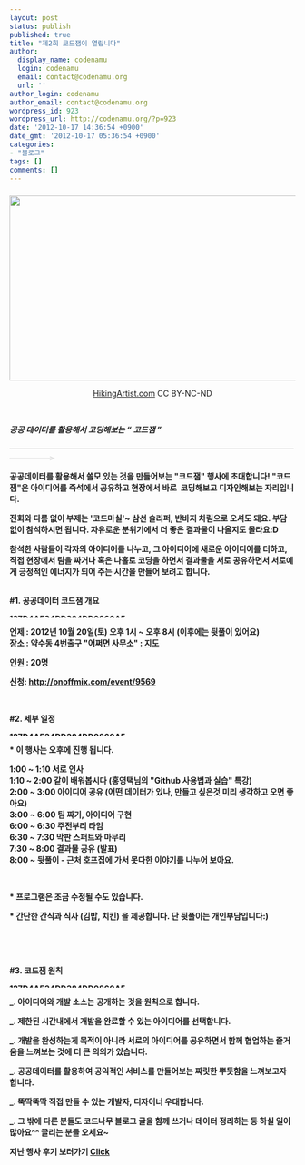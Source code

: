 ```yaml
---
layout: post
status: publish
published: true
title: "제2회 코드잼이 열립니다"
author:
  display_name: codenamu
  login: codenamu
  email: contact@codenamu.org
  url: ''
author_login: codenamu
author_email: contact@codenamu.org
wordpress_id: 923
wordpress_url: http://codenamu.org/?p=923
date: '2012-10-17 14:36:54 +0900'
date_gmt: '2012-10-17 05:36:54 +0900'
categories:
- "블로그"
tags: []
comments: []
---
```

<h3></h3>
<div>
<p align="center"><img src="http://cfile1.onoffmix.com/attach/m9EHs3O9A9kimlpEsGkyg4hFgzZVIHc9" alt="" width="571" height="326" /></p>
<p align="center"><a href="http://www.flickr.com/photos/hikingartist/5726801105/sizes/z/in/photostream/" target="_self">HikingArtist.com</a> CC BY-NC-ND</p>
<p>&nbsp;</p>
<p dir="ltr"><em><strong>공공 데이터를 활용해서 코딩해보는 “ 코드잼 ”</strong></em></p>
<p><span style="color: #e1e1e1;"><strong><span style="text-decoration: line-through;"><span style="text-decoration: line-through;"><span style="text-decoration: line-through;"><span style="text-decoration: line-through;"><span style="text-decoration: line-through;"><span style="text-decoration: line-through;"><span style="text-decoration: line-through;"> </span></span></span></span></span></span><span style="text-decoration: line-through;"><span style="text-decoration: line-through;"><span style="text-decoration: line-through;"><span style="text-decoration: line-through;"><span style="text-decoration: line-through;"><span style="text-decoration: line-through;"><span style="text-decoration: line-through;"><span style="text-decoration: line-through;">             </span></span></span></span></span></span></span></span><span style="text-decoration: line-through;"><span style="text-decoration: line-through;"><span style="text-decoration: line-through;"><span style="text-decoration: line-through;"><span style="text-decoration: line-through;"><span style="text-decoration: line-through;"><span style="text-decoration: line-through;"><span style="text-decoration: line-through;">  </span></span></span></span></span></span></span><span style="color: #e1e1e1;"><strong><span style="text-decoration: line-through;"><span style="text-decoration: line-through;"><span style="text-decoration: line-through;"><span style="text-decoration: line-through;"><span style="text-decoration: line-through;"><span style="text-decoration: line-through;"><span style="text-decoration: line-through;"><span style="text-decoration: line-through;"> </span></span></span></span></span></span></span><span style="text-decoration: line-through;"><span style="text-decoration: line-through;"><span style="text-decoration: line-through;"><span style="text-decoration: line-through;"><span style="text-decoration: line-through;"><span style="text-decoration: line-through;"><span style="text-decoration: line-through;">             </span></span></span></span></span></span></span><span style="text-decoration: line-through;"><span style="text-decoration: line-through;"><span style="text-decoration: line-through;"><span style="text-decoration: line-through;"><span style="text-decoration: line-through;"><span style="text-decoration: line-through;"><span style="text-decoration: line-through;">                 </span></span></span></span></span></span></span><span style="color: #e1e1e1;"><strong><span style="text-decoration: line-through;"><span style="text-decoration: line-through;"><span style="text-decoration: line-through;"><span style="text-decoration: line-through;"><span style="text-decoration: line-through;"><span style="text-decoration: line-through;"><span style="text-decoration: line-through;"> </span></span></span></span></span></span><span style="text-decoration: line-through;"><span style="text-decoration: line-through;"><span style="text-decoration: line-through;"><span style="text-decoration: line-through;"><span style="text-decoration: line-through;"><span style="text-decoration: line-through;">             </span></span></span></span></span></span><span style="text-decoration: line-through;"><span style="text-decoration: line-through;"><span style="text-decoration: line-through;"><span style="text-decoration: line-through;"><span style="text-decoration: line-through;"><span style="text-decoration: line-through;">         </span></span></span></span></span></span><span style="text-decoration: line-through;"><span style="text-decoration: line-through;"><span style="text-decoration: line-through;"><span style="text-decoration: line-through;"><span style="text-decoration: line-through;">   </span></span></span></span></span><span style="text-decoration: line-through;"><span style="text-decoration: line-through;"><span style="text-decoration: line-through;">  </span></span></span><span style="text-decoration: line-through;">   </span><span style="color: #e1e1e1;"><strong><span style="text-decoration: line-through;">        </span></strong></span></span></strong></span></span></strong></span></span></span></strong></span><span style="color: #e1e1e1;"><strong><span style="text-decoration: line-through;"><span style="text-decoration: line-through;"><span style="color: #e1e1e1;"><strong><span style="text-decoration: line-through;"><span style="color: #e1e1e1;"><strong><span style="text-decoration: line-through;"><span style="color: #e1e1e1;"><strong><span style="text-decoration: line-through;">  </span></strong></span></span></strong></span></span></strong></span></span></span></strong></span><span style="color: #e1e1e1;"><strong><span style="text-decoration: line-through;"><span style="text-decoration: line-through;"><span style="color: #e1e1e1;"><strong><span style="text-decoration: line-through;"><span style="color: #e1e1e1;"><strong><span style="text-decoration: line-through;"><span style="color: #e1e1e1;"><strong><span style="text-decoration: line-through;">                     <span style="color: #e1e1e1;"><strong><span style="text-decoration: line-through;">                               <span style="color: #e1e1e1;"><strong><span style="text-decoration: line-through;">                    </span></strong></span></span></strong></span></span></strong></span></span></strong></span></span></strong></span></span></span></strong></span><span style="color: #e1e1e1;"><strong><span style="text-decoration: line-through;"><span style="text-decoration: line-through;"><span style="color: #e1e1e1;"><strong><span style="text-decoration: line-through;"><span style="color: #e1e1e1;"><strong><span style="text-decoration: line-through;"><span style="color: #e1e1e1;"><strong><span style="text-decoration: line-through;"><span style="color: #e1e1e1;"><strong><span style="text-decoration: line-through;"><span style="color: #e1e1e1;"><strong><span style="text-decoration: line-through;">     </span></strong></span></span></strong></span></span></strong></span></span></strong></span></span></strong></span></span></span></strong></span><span style="color: #e1e1e1;"><strong><span style="text-decoration: line-through;"><span style="text-decoration: line-through;"><span style="color: #e1e1e1;"><strong><span style="text-decoration: line-through;"><span style="color: #e1e1e1;"><strong><span style="text-decoration: line-through;"><span style="color: #e1e1e1;"><strong><span style="text-decoration: line-through;"><span style="color: #e1e1e1;"><strong><span style="text-decoration: line-through;"><span style="color: #e1e1e1;"><strong><span style="text-decoration: line-through;">    </span></strong></span></span></strong></span></span></strong></span></span></strong></span></span></strong></span></span></span></strong></span><span style="color: #e1e1e1;"><strong><span style="text-decoration: line-through;"><span style="text-decoration: line-through;"><span style="color: #e1e1e1;"><strong><span style="text-decoration: line-through;"><span style="color: #e1e1e1;"><strong><span style="text-decoration: line-through;"><span style="color: #e1e1e1;"><strong><span style="text-decoration: line-through;"><span style="color: #e1e1e1;"><strong><span style="text-decoration: line-through;"><span style="color: #e1e1e1;"><strong><span style="text-decoration: line-through;"> </span></strong></span></span></strong></span></span></strong></span></span></strong></span></span></strong></span></span></span></strong></span><span style="color: #e1e1e1;"><strong><span style="text-decoration: line-through;"><span style="text-decoration: line-through;"><span style="color: #e1e1e1;"><strong><span style="text-decoration: line-through;"><span style="color: #e1e1e1;"><strong><span style="text-decoration: line-through;"><span style="color: #e1e1e1;"><strong><span style="text-decoration: line-through;"><span style="color: #e1e1e1;"><strong><span style="text-decoration: line-through;"><span style="color: #e1e1e1;"><strong><span style="text-decoration: line-through;"> </span></strong<br />
></span></span></strong></span></span></strong></span></span></strong></span></span></strong></span></span></span></strong></span></p>
<p>공공데이터를 활용해서 쓸모 있는 것을 만들어보는 "코드잼" 행사에 초대합니다! "코드잼"은 아이디어를 즉석에서 공유하고 현장에서 바로  코딩해보고 디자인해보는 자리입니다.</p>
<p>전회와 다름 없이 부제는 <strong>'코드마실'</strong>~ 삼선 슬리퍼, 반바지 차림으로 오셔도 돼요. 부담 없이 참석하시면 됩니다. 자유로운 분위기에서 더 좋은 결과물이 나올지도 몰라요:D</p>
<p>참석한 사람들이 각자의 아이디어를 나누고, 그 아이디어에 새로운 아이디어를 더하고, 직접 현장에서 팀을 짜거나 혹은 나홀로 코딩을 하면서 결과물을 서로 공유하면서 서로에게 긍정적인 에너지가 되어 주는 시간을 만들어 보려고 합니다.</p>
<p>&nbsp;<br />
<strong>#1.</strong> <strong>공공데이터 코드잼 개요 </strong></p>
<p><a href="http://onoffmix.com/rsvp/attend/8624" target="_blank"><img title="127D4A534DD384DD0860A5" src="http://cfile23.uf.tistory.com/image/127D4A534DD384DD0860A5" alt="127D4A534DD384DD0860A5" width="740" height="7" /></a></p>
<p>언제 : 2012년 10월 20일(토) 오후 1시 ~ 오후 8시 (이후에는 뒷풀이 있어요)<br />
장소 : 약수동 4번출구 "어쩌면 사무소" : <a href="http://flic.kr/p/bUm6Ex" target="_self">지도</a></p>
<p>인원 : 20명</p>
<p>신청: <a href="http://onoffmix.com/event/9569">http://onoffmix.com/event/9569</a></p>
<p>&nbsp;</p>
<p>#<strong>2.</strong> <strong>세부 일정 </strong></p>
<p><a href="http://onoffmix.com/rsvp/attend/8624" target="_blank"><img title="127D4A534DD384DD0860A5" src="http://cfile23.uf.tistory.com/image/127D4A534DD384DD0860A5" alt="127D4A534DD384DD0860A5" width="740" height="7" /></a></p>
<p>* 이 행사는 오후에 진행 됩니다.</p>
<p><strong id="internal-source-marker_0.02271400415338576">1:00 ~ 1:10 서로 인사<br />
1:10 ~ 2:00 같이 배워봅시다 (<strong>홍영택님의 "Github 사용법과 실습" 특강</strong>)<br />
2:00 ~ 3:00 아이디어 공유 (어떤 데이터가 있나, 만들고 싶은</strong>것<strong id="internal-source-marker_0.02271400415338576"> 미리 생각하고 오면 좋아요)<br />
3:00 ~ 6:00 팀 짜기, 아이디어 구현<br />
6:00 ~ 6:30 주전부리 타임<br />
6:30 ~ 7:30 막판 스퍼트와 마무리<br />
7:30 ~ 8:00 결과물 공유 (발표)<br />
8:00 ~ 뒷풀이 - 근처 호프집에 가서 못다한 이야기를 나누어 보아요.<br />
</strong></p>
<p><strong id="internal-source-marker_0.02271400415338576"><br />
</strong></p>
<p>* 프로그램은 조금 수정될 수도 있습니다.</p>
<p>* 간단한 간식과 식사 (김밥, 치킨) 을 제공합니다. 단 뒷풀이는 개인부담입니다:)</p>
<p>&nbsp;</p>
<p>&nbsp;</p>
<p><strong>#3.</strong> <strong>코드잼 원칙 </strong></p>
<p><a href="http://onoffmix.com/rsvp/attend/8624" target="_blank"><img title="127D4A534DD384DD0860A5" src="http://cfile23.uf.tistory.com/image/127D4A534DD384DD0860A5" alt="127D4A534DD384DD0860A5" width="740" height="7" /></a></p>
<p>_. 아이디어와 개발 소스는 공개하는 것을 원칙으로 합니다.</p>
<p>_. 제한된 시간내에서 개발을 완료할 수 있는 아이디어를 선택합니다.</p>
<p>_. 개발을 완성하는게 목적이 아니라 서로의 아이디어를 공유하면서 함께 협업하는 즐거움을 느껴보는 것에 더 큰 의의가 있습니다.</p>
<p>_. 공공데이터를 활용하여 공익적인 서비스를 만들어보는 짜릿한 뿌듯함을 느껴보고자 합니다.</p>
<p>_. 뚝딱뚝딱 직접 만들 수 있는 개발자, 디자이너 우대합니다.</p>
<p>_. 그 밖에 다른 분들도 코드나무 블로그 글을 함께 쓰거나 데이터 정리하는 등 하실 일이 많아요^^ 끌리는 분들 오세요~</p>
<p>지난 행사 후기 보러가기 <a href="http://codenamu.org/880" target="_self"><strong>Click</strong></a></p>
</div>
